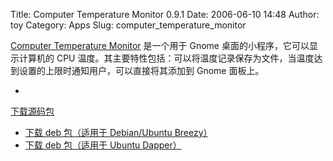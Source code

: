 Title: Computer Temperature Monitor 0.9.1
Date: 2006-06-10 14:48
Author: toy
Category: Apps
Slug: computer_temperature_monitor

[Computer Temperature Monitor](http://computertemp.berlios.de)
是一个用于 Gnome 桌面的小程序，它可以显示计算机的 CPU
温度。其主要特性包括：可以将温度记录保存为文件，当温度达到设置的上限时通知用户，可以直接将其添加到
Gnome 面板上。

-
[下载源码包](http://prdownload.berlios.de/computertemp/computertemp-0.9.1.tar.gz)　  
- [下载 deb 包（适用于 Debian/Ubuntu
Breezy）](http://prdownload.berlios.de/computertemp/computertemp_0.9.1-0ubuntu1_all_breezy.deb)　  
- [下载 deb 包（适用于 Ubuntu
Dapper）](http://prdownload.berlios.de/computertemp/computertemp_0.9.1-0ubuntu1_all_dapper.deb)
